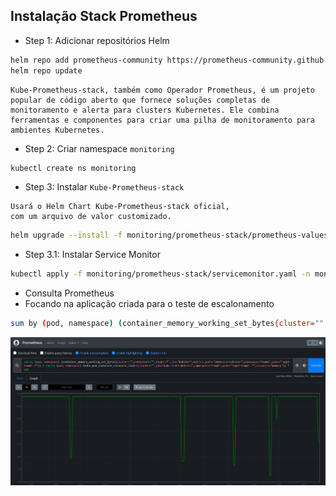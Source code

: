 ## Instalação Stack Prometheus

- Step 1: Adicionar repositórios Helm

```bash
helm repo add prometheus-community https://prometheus-community.github.io/helm-charts
helm repo update 
```
```console
Kube-Prometheus-stack, também como Operador Prometheus, é um projeto popular de código aberto que fornece soluções completas de monitoramento e alerta para clusters Kubernetes. Ele combina ferramentas e componentes para criar uma pilha de monitoramento para ambientes Kubernetes.
```

- Step 2: Criar namespace `monitoring`

```bash
kubectl create ns monitoring
```

- Step 3: Instalar `Kube-Prometheus-stack`

```console
Usará o Helm Chart Kube-Prometheus-stack oficial,
com um arquivo de valor customizado.
```

```bash
helm upgrade --install -f monitoring/prometheus-stack/prometheus-values.yaml kube-prometheus-stack prometheus-community/kube-prometheus-stack -n monitoring
```

- Step 3.1: Instalar Service Monitor

```bash
kubectl apply -f monitoring/prometheus-stack/servicemonitor.yaml -n monitoring
```

- Consulta Prometheus
- Focando na aplicação criada para o teste de escalonamento

```bash
sum by (pod, namespace) (container_memory_working_set_bytes{cluster="",container!="",image!="",job="kubelet",metrics_path="/metrics/cadvisor",namespace="team1",pod=~"^app1-team1-.*"}) / sum by (pod, namespace) (kube_pod_container_resource_limits{cluster="",job="kube-state-metrics",namespace="team1",pod=~"^app1-team1-.*",resource="memory"}) * 100
```

<p align="center">
  <img alt="Monitoring" src="../../data/prometheus-01.png">
</p>
